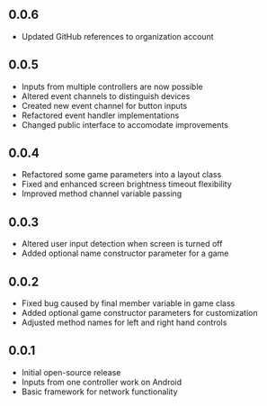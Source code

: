 ## 0.0.6

* Updated GitHub references to organization account

## 0.0.5

* Inputs from multiple controllers are now possible
* Altered event channels to distinguish devices
* Created new event channel for button inputs
* Refactored event handler implementations
* Changed public interface to accomodate improvements

## 0.0.4

* Refactored some game parameters into a layout class
* Fixed and enhanced screen brightness timeout flexibility
* Improved method channel variable passing

## 0.0.3

* Altered user input detection when screen is turned off
* Added optional name constructor parameter for a game

## 0.0.2

* Fixed bug caused by final member variable in game class
* Added optional game constructor parameters for customization
* Adjusted method names for left and right hand controls

## 0.0.1

* Initial open-source release
* Inputs from one controller work on Android
* Basic framework for network functionality
